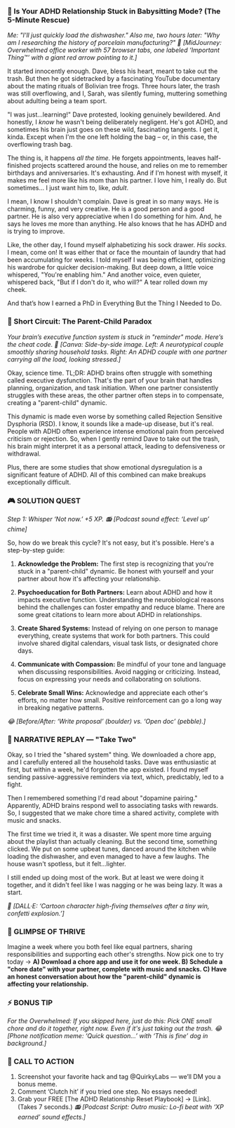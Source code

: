 ### **🤯 Is Your ADHD Relationship Stuck in Babysitting Mode? (The 5-Minute Rescue)**

*Me: "I'll just quickly load the dishwasher." Also me, two hours later: "Why am I researching the history of porcelain manufacturing?"*
*🎨 [MidJourney: Overwhelmed office worker with 57 browser tabs, one labeled ‘Important Thing™’ with a giant red arrow pointing to it.]*

It started innocently enough. Dave, bless his heart, meant to take out the trash. But then he got sidetracked by a fascinating YouTube documentary about the mating rituals of Bolivian tree frogs. Three hours later, the trash was still overflowing, and I, Sarah, was silently fuming, muttering something about adulting being a team sport.

"I was just...learning!" Dave protested, looking genuinely bewildered. And honestly, I *know* he wasn't being deliberately negligent. He's got ADHD, and sometimes his brain just goes on these wild, fascinating tangents. I get it, kinda. Except when I'm the one left holding the bag – or, in this case, the overflowing trash bag.

The thing is, it happens *all the time.* He forgets appointments, leaves half-finished projects scattered around the house, and relies on me to remember birthdays and anniversaries. It's exhausting. And if I'm honest with myself, it makes me feel more like his mom than his partner. I love him, I really do. But sometimes... I just want him to, like, *adult*.

I mean, I know I shouldn't complain. Dave is great in so many ways. He is charming, funny, and very creative. He is a good person and a good partner. He is also very appreciative when I do something for him. And, he says he loves me more than anything. He also knows that he has ADHD and is trying to improve.

Like, the other day, I found myself alphabetizing his sock drawer. *His socks.* I mean, come on! It was either that or face the mountain of laundry that had been accumulating for weeks. I told myself I was being efficient, optimizing his wardrobe for quicker decision-making. But deep down, a little voice whispered, "You're enabling him." And another voice, even quieter, whispered back, "But if I don't do it, who will?" A tear rolled down my cheek.

And that’s how I earned a PhD in Everything But the Thing I Needed to Do.

### 🧠 Short Circuit: The Parent-Child Paradox
*Your brain’s executive function system is stuck in "reminder" mode. Here’s the cheat code.*
*🎨 [Canva: Side-by-side image. Left: A neurotypical couple smoothly sharing household tasks. Right: An ADHD couple with one partner carrying all the load, looking stressed.]*

Okay, science time. TL;DR: ADHD brains often struggle with something called executive dysfunction. That's the part of your brain that handles planning, organization, and task initiation. When one partner consistently struggles with these areas, the other partner often steps in to compensate, creating a "parent-child" dynamic.

This dynamic is made even worse by something called Rejection Sensitive Dysphoria (RSD). I know, it sounds like a made-up disease, but it's real. People with ADHD often experience intense emotional pain from perceived criticism or rejection. So, when I gently remind Dave to take out the trash, his brain might interpret it as a personal attack, leading to defensiveness or withdrawal.

Plus, there are some studies that show emotional dysregulation is a significant feature of ADHD. All of this combined can make breakups exceptionally difficult.

### 🎮 SOLUTION QUEST
*Step 1: Whisper ‘Not now.’ +5 XP.*
*📻 [Podcast sound effect: ‘Level up’ chime]*

So, how do we break this cycle? It's not easy, but it's possible. Here's a step-by-step guide:

1.  **Acknowledge the Problem:** The first step is recognizing that you're stuck in a "parent-child" dynamic. Be honest with yourself and your partner about how it's affecting your relationship.

2.  **Psychoeducation for Both Partners:** Learn about ADHD and how it impacts executive function. Understanding the neurobiological reasons behind the challenges can foster empathy and reduce blame. There are some great citations to learn more about ADHD in relationships.

3.  **Create Shared Systems:** Instead of relying on one person to manage everything, create systems that work for both partners. This could involve shared digital calendars, visual task lists, or designated chore days.

4.  **Communicate with Compassion:** Be mindful of your tone and language when discussing responsibilities. Avoid nagging or criticizing. Instead, focus on expressing your needs and collaborating on solutions.

5.  **Celebrate Small Wins:** Acknowledge and appreciate each other's efforts, no matter how small. Positive reinforcement can go a long way in breaking negative patterns.

*😂 [Before/After: ‘Write proposal’ (boulder) vs. ‘Open doc’ (pebble).]*

### 🔄 NARRATIVE REPLAY — "Take Two"

Okay, so I tried the "shared system" thing. We downloaded a chore app, and I carefully entered all the household tasks. Dave was enthusiastic at first, but within a week, he'd forgotten the app existed. I found myself sending passive-aggressive reminders via text, which, predictably, led to a fight.

Then I remembered something I'd read about "dopamine pairing." Apparently, ADHD brains respond well to associating tasks with rewards. So, I suggested that we make chore time a shared activity, complete with music and snacks.

The first time we tried it, it was a disaster. We spent more time arguing about the playlist than actually cleaning. But the second time, something clicked. We put on some upbeat tunes, danced around the kitchen while loading the dishwasher, and even managed to have a few laughs. The house wasn't spotless, but it felt...lighter.

I still ended up doing most of the work. But at least we were doing it together, and it didn't feel like I was nagging or he was being lazy. It was a start.

*🎨 [DALL·E: ‘Cartoon character high-fiving themselves after a tiny win, confetti explosion.’]*

### 🌟 GLIMPSE OF THRIVE
Imagine a week where you both feel like equal partners, sharing responsibilities and supporting each other's strengths. Now pick one to try today → **A) Download a chore app and use it for one week. B) Schedule a "chore date" with your partner, complete with music and snacks. C) Have an honest conversation about how the "parent-child" dynamic is affecting your relationship.**

### ⚡ BONUS TIP
*For the Overwhelmed: If you skipped here, just do this: Pick ONE small chore and do it together, right now. Even if it's just taking out the trash.*
*😂 [Phone notification meme: ‘Quick question…’ with ‘This is fine’ dog in background.]*

### 📢 CALL TO ACTION
1. Screenshot your favorite hack and tag @QuirkyLabs — we’ll DM you a bonus meme.
2. Comment ‘Clutch hit’ if you tried one step. No essays needed!
3. Grab your FREE [The ADHD Relationship Reset Playbook] → [Link]. (Takes 7 seconds.)
*📻 [Podcast Script: Outro music: Lo-fi beat with ‘XP earned’ sound effects.]*